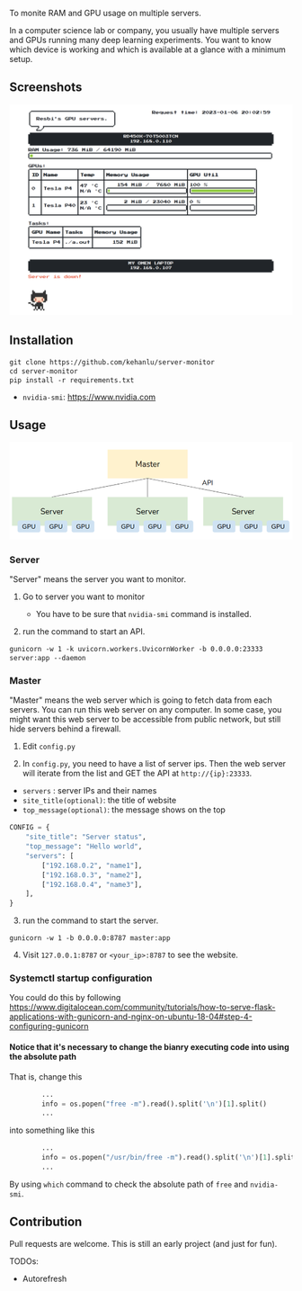 To monite RAM and GPU usage on multiple servers.

In a computer science lab or company, you usually have multiple servers and GPUs running many deep learning experiments. You want to know which device is working and which is available at a glance with a minimum setup.

## Screenshots

![](images/DeepinScreenshot_select-area_20230106200637.png)

## Installation

```shell
git clone https://github.com/kehanlu/server-monitor
cd server-monitor
pip install -r requirements.txt
```

- `nvidia-smi`: https://www.nvidia.com


## Usage

![](images/2021-02-04-04-53-08.png)

### Server

"Server" means the server you want to monitor.

1. Go to server you want to monitor
    - You have to be sure that `nvidia-smi` command is installed.

2. run the command to start an API.

```shell
gunicorn -w 1 -k uvicorn.workers.UvicornWorker -b 0.0.0.0:23333 server:app --daemon
```

### Master

"Master" means the web server which is going to fetch data from each servers. You can run this web server on any computer. In some case, you might want this web server to be accessible from public network, but still hide servers behind a firewall.

1. Edit `config.py`

2. In `config.py`, you need to have a list of server ips. Then the web server will iterate from the list and GET the API at `http://{ip}:23333`.

- `servers` : server IPs and their names
- `site_title(optional)`: the title of website
- `top_message(optional)`: the message shows on the top

```python
CONFIG = {
    "site_title": "Server status",
    "top_message": "Hello world",
    "servers": [
        ["192.168.0.2", "name1"],
        ["192.168.0.3", "name2"],
        ["192.168.0.4", "name3"],
    ],
}

```

3. run the command to start the server.

```shell
gunicorn -w 1 -b 0.0.0.0:8787 master:app
```

4. Visit `127.0.0.1:8787` or `<your_ip>:8787` to see the website.

### Systemctl startup configuration

You could do this by following https://www.digitalocean.com/community/tutorials/how-to-serve-flask-applications-with-gunicorn-and-nginx-on-ubuntu-18-04#step-4-configuring-gunicorn

#### Notice that it's necessary to change the bianry executing code into using the absolute path

That is, change this
```python
        ...
        info = os.popen("free -m").read().split('\n')[1].split()
        ...
```
into something like this
```python
        ...
        info = os.popen("/usr/bin/free -m").read().split('\n')[1].split()
        ...
```
By using `which` command to check the absolute path of `free` and `nvidia-smi`.

## Contribution

Pull requests are welcome. This is still an early project (and just for fun).

TODOs:

- Autorefresh
